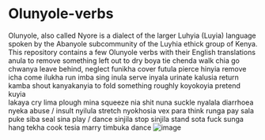 # Olunyole-verbs
Olunyole, also called Nyore is a dialect of the larger Luhyia (Luyia) language spoken by the Abanyole subcommunity of the Luyhia ethick group of Kenya. This repository contains a few Olunyole verbs with their English translations 
anula	to remove something left out to dry
boya	tie
chenda	walk
chia	go
chwanya	leave behind, neglect
funikha	cover
futula	pierce
hinyia 	remove
icha	come
ilukha	run
imba	sing
inula	serve
inyala	urinate
kalusia	return
kamba	shout
kanyakanyia	to fold something roughly
koyokoyia	pretend
kuyia	
lakaya	cry
lima	plough
mina	squeeze
nia	shit
nuna	suckle
nyalala	diarrhoea
nyeka	abuse / insult
nyilula	stretch
nyokhosia	vex
para	think
runga	pay
sala	puke
siba	seal
sina	play /  dance
sinjila	stop
sinjila	stand
sota 	fuck
sunga	hang
tekha	cook
tesia	marry
timbuka	dance
![image](https://github.com/user-attachments/assets/6113dbb3-35ff-4451-b538-eb40c1eb5a8e)
